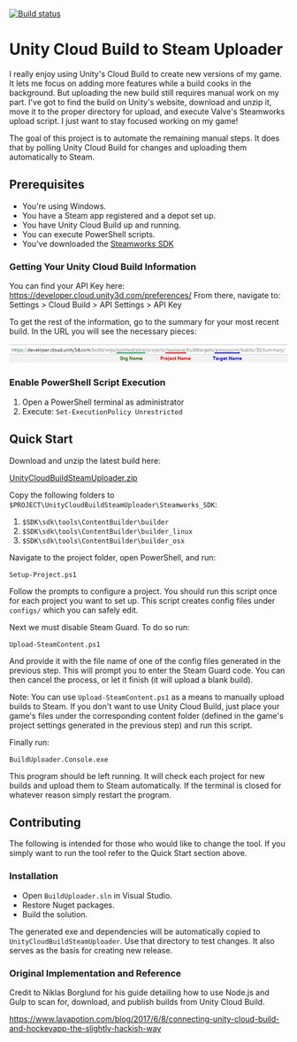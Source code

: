 [![Build status](https://ci.appveyor.com/api/projects/status/6hp8elqmalmko9b7?svg=true)](https://ci.appveyor.com/project/aschearer/unitycloudbuildsteamuploader)

# Unity Cloud Build to Steam Uploader
I really enjoy using Unity's Cloud Build to create new versions of my game. It lets me focus on adding more features while a build cooks in the background. But uploading the new build still requires manual work on my part. I've got to find the build on Unity's website, download and unzip it, move it to the proper directory for upload, and execute Valve's Steamworks upload script. I just want to stay focused working on my game! 

The goal of this project is to automate the remaining manual steps. It does that by polling Unity Cloud Build for changes and uploading them automatically to Steam.

## Prerequisites
  * You're using Windows.
  * You have a Steam app registered and a depot set up.
  * You have Unity Cloud Build up and running.
  * You can execute PowerShell scripts.
  * You've downloaded the [Steamworks SDK][2]

### Getting Your Unity Cloud Build Information ###

You can find your API Key here: https://developer.cloud.unity3d.com/preferences/
From there, navigate to: Settings > Cloud Build > API Settings > API Key

To get the rest of the information, go to the summary for your most recent build. In the URL you will see the necessary pieces:

![Unity Cloud Build data example](docs/img/CloudBuildMetadataHowTo.jpg)

### Enable PowerShell Script Execution ###

   1. Open a PowerShell terminal as administrator
   1. Execute: `Set-ExecutionPolicy Unrestricted`

## Quick Start
Download and unzip the latest build here:

[UnityCloudBuildSteamUploader.zip][1]

Copy the following folders to  `$PROJECT\UnityCloudBuildSteamUploader\Steamworks_SDK`:

1. `$SDK\sdk\tools\ContentBuilder\builder`
1. `$SDK\sdk\tools\ContentBuilder\builder_linux`
1. `$SDK\sdk\tools\ContentBuilder\builder_osx`

Navigate to the project folder, open PowerShell, and run:

    Setup-Project.ps1

Follow the prompts to configure a project. You should run this script once for each project you want to set up. This script creates config files under `configs/` which you can safely edit.

Next we must disable Steam Guard. To do so run:

    Upload-SteamContent.ps1

And provide it with the file name of one of the config files generated in the previous step. This will prompt you to enter the Steam Guard code. You can then cancel the process, or let it finish (it will upload a blank build).

Note: You can use `Upload-SteamContent.ps1` as a means to manually upload builds to Steam. If you don't want to use Unity Cloud Build, just place your game's files under the corresponding content folder (defined in the game's project settings generated in the previous step) and run this script.

Finally run:

    BuildUploader.Console.exe

This program should be left running. It will check each project for new builds and upload them to Steam automatically. If the terminal is closed for whatever reason simply restart the program.

## Contributing
The following is intended for those who would like to change the tool. If you simply want to run the tool refer to the Quick Start section above.

### Installation

 * Open `BuildUploader.sln` in Visual Studio.
 * Restore Nuget packages.
 * Build the solution.

The generated exe and dependencies will be automatically copied to `UnityCloudBuildSteamUploader`. Use that directory to test changes. It also serves as the basis for creating new release.

### Original Implementation and Reference
Credit to Niklas Borglund for his guide detailing how to use Node.js and Gulp to scan for, download, and publish builds from Unity Cloud Build.

https://www.lavapotion.com/blog/2017/6/8/connecting-unity-cloud-build-and-hockeyapp-the-slightly-hackish-way

[1]: https://github.com/aschearer/UnityCloudBuildSteamUploader/releases/latest
[2]: https://partner.steamgames.com/downloads/steamworks_sdk.zip